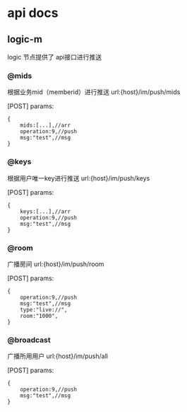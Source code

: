 # api docs

## logic-m
logic 节点提供了 api接口进行推送

### @mids 
根据业务mid（memberid）进行推送
url:{host}/im/push/mids

[POST] params:
```
{
    mids:[...],//arr
    operation:9,//push
    msg:"test",//msg
}
```

### @keys 
根据用户唯一key进行推送
url:{host}/im/push/keys

[POST] params:
```
{
    keys:[...],//arr
    operation:9,//push
    msg:"test",//msg
}
```

### @room
广播房间
url:{host}/im/push/room

[POST] params:
```
{
    operation:9,//push
    msg:"test",//msg
    type:"live://",
    room:"1000",
}
```
### @broadcast
广播所用用户
url:{host}/im/push/all

[POST] params:
```
{
    operation:9,//push
    msg:"test",//msg
}
```